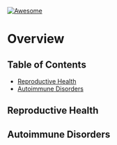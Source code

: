 [![Awesome](https://awesome.re/badge.svg)](https://awesome.re)
# Overview

## Table of Contents

- [Reproductive Health](#reproductive-health)
- [Autoimmune Disorders](#autoimmune-disorders)

## Reproductive Health

## Autoimmune Disorders

